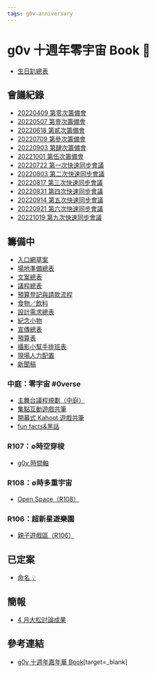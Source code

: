 ```yaml
---
tags: g0v-anniversary
---
```

# g0v 十週年零宇宙 Book 📗

- [生日趴總表](https://g0v.hackmd.io/MpTtG8xSTwqS6TlCM-b6VA) 

會議紀錄
---
- [20220409 第零次籌備會](https://g0v.hackmd.io/rE3PCNb5QlWd3rX9irS24w)
- [20220507 第壹次籌備會](https://g0v.hackmd.io/OzDRWm3yQCWAylMo6BnrcA)
- [20220618 第貳次籌備會](https://g0v.hackmd.io/CuBzYJOXTBubvXo6dgsOtg)
- [20220709 第參次籌備會](https://g0v.hackmd.io/XPbOn9AjRtO8GAFtmrGdrA)
- [20220903 第肆次籌備會](https://g0v.hackmd.io/Jx-HSwBsSW2QTSQ2uKZggA)
- [20221001 第伍次籌備會](https://g0v.hackmd.io/C1nC17PvQI2qhh1euBgyeQ)
- [20220722 第一次快速同步會議](https://g0v.hackmd.io/9uKSKBt3S5CUOBiIc2jQSA)
- [20220803 第二次快速同步會議](https://g0v.hackmd.io/iWkZV5iSTw22O9AAj0OXGQ)
- [20220817 第三次快速同步會議](https://g0v.hackmd.io/ziZP_AsAQUm8Ayxzdm6vzA)
- [20220831 第四次快速同步會議](https://g0v.hackmd.io/blLSajB9Tdq1b-rp6-k3OA)
- [20220914 第五次快速同步會議](https://g0v.hackmd.io/zQNBP7ycQeukWpiStFg8Lw)
- [20220921 第六次快速同步會議](https://g0v.hackmd.io/93xYD7zWRu6wewsneuzJQw)
- [20221019 第九次快速同步會議](https://g0v.hackmd.io/HUe7qpyFT3aiwtD9l1zIyQ)

籌備中
---
- [入口網草案](https://g0v.hackmd.io/uynvlc0HTo6cualHhvdkyQ)
- [場地準備總表](https://g0v.hackmd.io/BwUKzzWUQci0bjym-9wd0g)
- [文案總表](https://g0v.hackmd.io/nFJhzetBSeypfdtQZIgT3A)
- [議程總表](https://g0v.hackmd.io/dxFCaZtORKKO7vKf3H3z1Q)
- [預算登記與請款流程](https://hackmd.io/6dI9u_n-RGmTvp8mC9KaUg?both)
- [食物／飲料](https://g0v.hackmd.io/xO5bQEjmS-mhTveohmn79Q)
- [設計需求總表](https://g0v.hackmd.io/ouGhVKe5RI-vzN_msGnw-Q)
- [紀念小物](https://g0v.hackmd.io/4At_mMAvQDOD1ism_rJhpQ)
- [宣傳總表](https://g0v.hackmd.io/CMefNNNcTcKUf_b9fvVREg)
- [預算表](https://g0v.hackmd.io/GhUuAD93Tmexy8idfWqMTg?edit)
- [攝影小幫手排班表](https://g0v.hackmd.io/bxJ09KaVTd-qP3lRcRzT7Q)
- [現場人力配置](https://g0v.hackmd.io/7aKq1Y9yTVit9NHpe1S-Og?view)
- [新聞稿](https://g0v.hackmd.io/@PnCIgRWVQsqQ4A5lSSVXEQ/Bkw8uckNo)

### 中庭：零宇宙 #0verse
- [主舞台議程規劃（中庭）](https://g0v.hackmd.io/@PnCIgRWVQsqQ4A5lSSVXEQ/B19UfZst5)
- [集點互動遊戲共筆](https://g0v.hackmd.io/HkZ8pUAmTD2chtBne4t4mA)
- [開幕式 Kahoot 遊戲共筆](https://g0v.hackmd.io/@guojim/10th_kahoot)
- [fun facts&黑話](https://g0v.hackmd.io/i49lGsyiTXmWEQBP6skJMA)

### R107：∅時空穿梭
- [g0v 時間軸](https://g0v.hackmd.io/@jothon/from9to10)

### R108：∅時多重宇宙
- [Open Space（R108）](https://g0v.hackmd.io/C8iFZf5kRHGEE9g4nzgGKQ)

### R106：超新星遊樂園
- [親子遊戲區（R106）](https://g0v.hackmd.io/pe1uo5WcTg-EnQKNuYL2ng)

已定案
---
- [命名 💡](https://g0v.hackmd.io/BCVeLI71SDCll49vTaFOIQ)

簡報
---
- [4 月大松討論成果](https://g0v.hackmd.io/@k_gLcFP-S0OPYEjfnyoQgw/S1X2e307q#/)


參考連結
---
- [g0v 十週年嘉年華 Book](https://g0v.hackmd.io/@g10v/book)[target=_blank]

